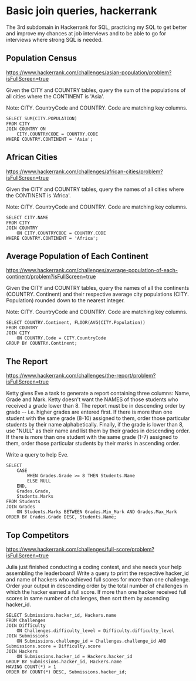 # Basic join queries, hackerrank

The 3rd subdomain in Hackerrank for SQL, practicing my SQL to get better and improve my chances at job interviews and to be able to go for interviews where strong SQL is needed.

## Population Census

https://www.hackerrank.com/challenges/asian-population/problem?isFullScreen=true

Given the CITY and COUNTRY tables, query the sum of the populations of all cities where the CONTINENT is 'Asia'.

Note: CITY. CountryCode and COUNTRY. Code are matching key columns.

```
SELECT SUM(CITY.POPULATION)
FROM CITY
JOIN COUNTRY ON
    CITY.COUNTRYCODE = COUNTRY.CODE
WHERE COUNTRY.CONTINENT = 'Asia';
```

## African Cities

https://www.hackerrank.com/challenges/african-cities/problem?isFullScreen=true

Given the CITY and COUNTRY tables, query the names of all cities where the CONTINENT is 'Africa'.

Note: CITY. CountryCode and COUNTRY. Code are matching key columns.

```
SELECT CITY.NAME
FROM CITY
JOIN COUNTRY
    ON CITY.COUNTRYCODE = COUNTRY.CODE
WHERE COUNTRY.CONTINENT = 'Africa';
```

## Average Population of Each Continent

https://www.hackerrank.com/challenges/average-population-of-each-continent/problem?isFullScreen=true

Given the CITY and COUNTRY tables, query the names of all the continents (COUNTRY. Continent) and their respective average city populations (CITY. Population) rounded down to the nearest integer.

Note: CITY. CountryCode and COUNTRY. Code are matching key columns.

```
SELECT COUNTRY.Continent, FLOOR(AVG(CITY.Population))
FROM COUNTRY
JOIN CITY
    ON COUNTRY.Code = CITY.CountryCode
GROUP BY COUNTRY.Continent;
```

## The Report

https://www.hackerrank.com/challenges/the-report/problem?isFullScreen=true

Ketty gives Eve a task to generate a report containing three columns: Name, Grade and Mark. Ketty doesn't want the NAMES of those students who received a grade lower than 8. The report must be in descending order by grade -- i.e. higher grades are entered first. If there is more than one student with the same grade (8-10) assigned to them, order those particular students by their name alphabetically. Finally, if the grade is lower than 8, use "NULL" as their name and list them by their grades in descending order. If there is more than one student with the same grade (1-7) assigned to them, order those particular students by their marks in ascending order.

Write a query to help Eve.

```
SELECT
    CASE
        WHEN Grades.Grade >= 8 THEN Students.Name
        ELSE NULL
    END,
    Grades.Grade,
    Students.Marks
FROM Students
JOIN Grades
    ON Students.Marks BETWEEN Grades.Min_Mark AND Grades.Max_Mark
ORDER BY Grades.Grade DESC, Students.Name;
```

## Top Competitors

https://www.hackerrank.com/challenges/full-score/problem?isFullScreen=true

Julia just finished conducting a coding contest, and she needs your help assembling the leaderboard! Write a query to print the respective hacker_id and name of hackers who achieved full scores for more than one challenge. Order your output in descending order by the total number of challenges in which the hacker earned a full score. If more than one hacker received full scores in same number of challenges, then sort them by ascending hacker_id.

```
SELECT Submissions.hacker_id, Hackers.name
FROM Challenges
JOIN Difficulty
    ON Challenges.difficulty_level = Difficulty.difficulty_level
JOIN Submissions
    ON Submissions.challenge_id = Challenges.challenge_id AND Submissions.score = Difficulty.score
JOIN Hackers
    ON Submissions.hacker_id = Hackers.hacker_id
GROUP BY Submissions.hacker_id, Hackers.name
HAVING COUNT(*) > 1
ORDER BY COUNT(*) DESC, Submissions.hacker_id;
```
